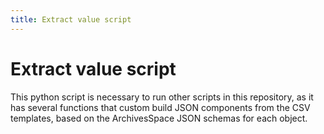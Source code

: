 ```yaml
---
title: Extract value script
---
```


# Extract value script

This python script is necessary to run other scripts in this repository, as it has several functions that custom build JSON components from the CSV templates, based on the ArchivesSpace JSON schemas for each object.

